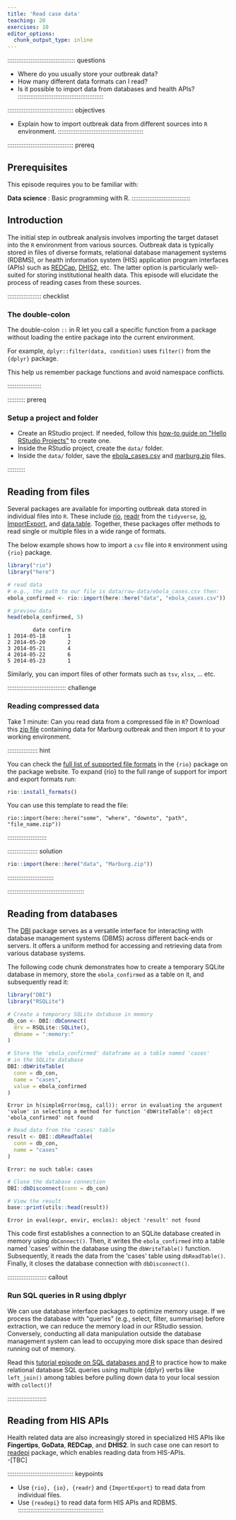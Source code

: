 ```yaml
---
title: 'Read case data'
teaching: 20
exercises: 10
editor_options: 
  chunk_output_type: inline
---
```


:::::::::::::::::::::::::::::::::::::: questions 

- Where do you usually store your outbreak data?
- How many different data formats can I read? 
- Is it possible to import data from databases and health APIs? 
::::::::::::::::::::::::::::::::::::::::::::::::

::::::::::::::::::::::::::::::::::::: objectives

- Explain how to import outbreak data from different sources into `R` 
environment.
::::::::::::::::::::::::::::::::::::::::::::::::

::::::::::::::::::::::::::::::::::::: prereq

## Prerequisites

This episode requires you to be familiar with:

**Data science** : Basic programming with R.
:::::::::::::::::::::::::::::::::

## Introduction

The initial step in outbreak analysis involves importing the target dataset into the `R` environment from various sources. Outbreak data is typically stored in files of diverse formats, relational database management systems (RDBMS), or health information system (HIS) application program interfaces (APIs) such as [REDCap](https://www.project-redcap.org/), [DHIS2](https://dhis2.org/), etc. The latter  option is particularly well-suited for storing institutional health data. This episode will elucidate the process of reading cases from these sources.

::::::::::::::::::: checklist

### The double-colon

The double-colon `::` in R let you call a specific function from a package without loading the entire package into the current environment. 

For example, `dplyr::filter(data, condition)` uses `filter()` from the `{dplyr}` package.

This help us remember package functions and avoid namespace conflicts.

:::::::::::::::::::


:::::::::: prereq

### Setup a project and folder

- Create an RStudio project. If needed, follow this [how-to guide on "Hello RStudio Projects"](https://docs.posit.co/ide/user/ide/get-started/#hello-rstudio-projects) to create one.
- Inside the RStudio project, create the `data/` folder.
- Inside the `data/` folder, save the [ebola_cases.csv](https://epiverse-trace.github.io/tutorials-early/data/ebola_cases.csv) and [marburg.zip](https://epiverse-trace.github.io/tutorials-early/data/Marburg.zip) files.

::::::::::

## Reading from files 

Several packages are available for importing outbreak data stored in individual files into `R`. These include [rio](http://gesistsa.github.io/rio/), [readr](https://readr.tidyverse.org/) from the `tidyverse`, [io](https://bitbucket.org/djhshih/io/src/master/), [ImportExport](https://cran.r-project.org/web/packages/ImportExport/index.html), and [data.table](https://rdatatable.gitlab.io/data.table/). Together, these packages offer methods to read single or multiple files in a wide range of formats.

The below example shows how to import a `csv` file into `R` environment using `{rio}` package.


```r
library("rio")
library("here")

# read data
# e.g., the path to our file is data/raw-data/ebola_cases.csv then:
ebola_confirmed <- rio::import(here::here("data", "ebola_cases.csv"))

# preview data
head(ebola_confirmed, 5)
```



```{.output}
        date confirm
1 2014-05-18       1
2 2014-05-20       2
3 2014-05-21       4
4 2014-05-22       6
5 2014-05-23       1
```

Similarly, you can import files of other formats such as `tsv`, `xlsx`, ... etc.

::::::::::::::::::::::::::::::::: challenge

###  Reading compressed data 

Take 1 minute:
Can you read data from a compressed file in `R`? Download this [zip file](https://epiverse-trace.github.io/tutorials-early/data/Marburg.zip) containing data for Marburg outbreak and then import it to your working environment.

::::::::::::::::: hint

You can check the [full list of supported file formats](http://gesistsa.github.io/rio/#supported-file-formats) 
in the `{rio}` package on the package website. To expand {rio} to the full range of support for import and export formats run:



```r
rio::install_formats()
```

You can use this template to read the file: 

`rio::import(here::here("some", "where", "downto", "path", "file_name.zip"))`

::::::::::::::::::::::

::::::::::::::::: solution


```r
rio::import(here::here("data", "Marburg.zip"))
```
::::::::::::::::::::::::::

:::::::::::::::::::::::::::::::::::::::::::


## Reading from databases

The [DBI](https://dbi.r-dbi.org/) package serves as a versatile interface for interacting with database management 
systems (DBMS) across different back-ends or servers. It offers a uniform method for accessing and retrieving data from various database systems.


The following code chunk demonstrates how to create a temporary SQLite database in memory, store the `ebola_confirmed` as a table on it, and subsequently read it:


```r
library("DBI")
library("RSQLite")

# Create a temporary SQLite database in memory
db_con <- DBI::dbConnect(
  drv = RSQLite::SQLite(),
  dbname = ":memory:"
)

# Store the 'ebola_confirmed' dataframe as a table named 'cases'
# in the SQLite database
DBI::dbWriteTable(
  conn = db_con,
  name = "cases",
  value = ebola_confirmed
)
```

```{.error}
Error in h(simpleError(msg, call)): error in evaluating the argument 'value' in selecting a method for function 'dbWriteTable': object 'ebola_confirmed' not found
```

```r
# Read data from the 'cases' table
result <- DBI::dbReadTable(
  conn = db_con,
  name = "cases"
)
```

```{.error}
Error: no such table: cases
```

```r
# Close the database connection
DBI::dbDisconnect(conn = db_con)

# View the result
base::print(utils::head(result))
```

```{.error}
Error in eval(expr, envir, enclos): object 'result' not found
```

This code first establishes a connection to an SQLite database created in memory using `dbConnect()`. Then, it writes the `ebola_confirmed` into a table named 'cases' within the database using the `dbWriteTable()` function. Subsequently, it reads the data from the 'cases' table using `dbReadTable()`. Finally, it closes the database connection with `dbDisconnect()`.

:::::::::::::::::::::: callout

### Run SQL queries in R using dbplyr

We can use database interface packages to optimize memory usage. If we process the database with "queries" (e.g., select, filter, summarise) before extraction, we can reduce the memory load in our RStudio session. Conversely, conducting all data manipulation outside the database management system can lead to occupying more disk space than desired running out of memory.

Read this [tutorial episode on SQL databases and R](https://datacarpentry.org/R-ecology-lesson/05-r-and-databases.html#complex-database-queries) to practice how to make relational database SQL queries using multiple {dplyr} verbs like `left_join()` among tables before pulling down data to your local session with `collect()`!

::::::::::::::::::::::


## Reading from HIS APIs

Health related data are also increasingly stored in specialized HIS APIs like **Fingertips**, **GoData**, **REDCap**, and **DHIS2**. In such case one can resort to [readepi](https://epiverse-trace.github.io/readepi/) package, which enables reading  data from HIS-APIs.  
-[TBC]

::::::::::::::::::::::::::::::::::::: keypoints 
- Use `{rio}, {io}, {readr}` and `{ImportExport}` to read data from individual files.
- Use `{readepi}` to read data form HIS APIs and RDBMS.
::::::::::::::::::::::::::::::::::::::::::::::::
